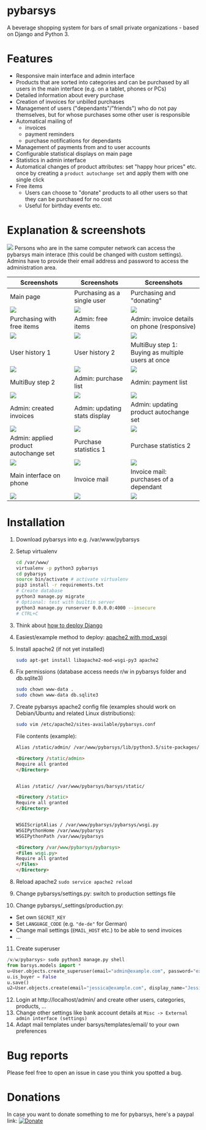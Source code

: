 # pybarsys
A beverage shopping system for bars of small private organizations - based on Django and Python 3.

# Features
* Responsive main interface and admin interface
* Products that are sorted into categories and can be purchased by all users in the main interface (e.g. on a tablet, phones or PCs)
* Detailed information about every purchase
* Creation of invoices for unbilled purchases
* Management of users ("dependants"/"friends") who do not pay themselves, but for whose purchases some other user is responsible
* Automatical mailing of 
  * invoices
  * payment reminders
  * purchase notifications for dependants
* Management of payments from and to user accounts
* Configurable statistical displays on main page
* Statistics in admin interface
* Automatical changes of product attributes: set "happy hour prices" etc. once by creating a `product autochange set` and apply them with one single click
* Free items
  * Users can choose to "donate" products to all other users so that they can be purchased for no cost
  * Useful for birthday events etc.
# Explanation & screenshots

![](/docs/pybarsys-principle.png)
Persons who are in the same computer network can access the pybarsys main interace (this could be changed with custom settings). Admins have to provide their email address and password to access the administration area.

Screenshots | Screenshots | Screenshots 
------------|-------------|------------
Main page|Purchasing as a single user|Purchasing and "donating"
![](/docs/screenshots/screenshot-1.png)|![](/docs/screenshots/screenshot-2.png)|![](/docs/screenshots/screenshot-3.png)
Purchasing with free items|Admin: free items|Admin: invoice details on phone (responsive)
![](/docs/screenshots/screenshot-17.png)|![](/docs/screenshots/screenshot-16.png)|![](/docs/screenshots/screenshot-21.png)
User history 1|User history 2|MultiBuy step 1: Buying as multiple users at once
![](/docs/screenshots/screenshot-4.png)|![](/docs/screenshots/screenshot-5.png)|![](/docs/screenshots/screenshot-6.png)
MultiBuy step 2|Admin: purchase list|Admin: payment list
![](/docs/screenshots/screenshot-7.png)|![](/docs/screenshots/screenshot-8.png)|![](/docs/screenshots/screenshot-9.png)
Admin: created invoices|Admin: updating stats display|Admin: updating product autochange set
![](/docs/screenshots/screenshot-10.png)|![](/docs/screenshots/screenshot-11.png)|![](/docs/screenshots/screenshot-12.png)
Admin: applied product autochange set|Purchase statistics 1|Purchase statistics 2
![](/docs/screenshots/screenshot-13.png)|![](/docs/screenshots/screenshot-14.png)|![](/docs/screenshots/screenshot-15.png)
Main interface on phone|Invoice mail|Invoice mail: purchases of a dependant
![](/docs/screenshots/screenshot-18.png)|![](/docs/screenshots/screenshot-19.png)|![](/docs/screenshots/screenshot-20.png)

# Installation
1. Download pybarsys into e.g. /var/www/pybarsys
2. Setup virtualenv
   ```bash
   cd /var/www/
   virtualenv -p python3 pybarsys
   cd pybarsys
   source bin/activate # activate virtualenv
   pip3 install -r requirements.txt
   # Create database
   python3 manage.py migrate
   # Optional: test with builtin server
   python3 manage.py runserver 0.0.0.0:4000 --insecure
   # CTRL+C
   ```
3. Think about [how to deploy Django](https://docs.djangoproject.com/en/1.11/howto/deployment/)
4. Easiest/example method to deploy: [apache2 with mod_wsgi](https://docs.djangoproject.com/en/1.11/howto/deployment/wsgi/modwsgi/)
5. Install apache2 (if not yet installed)

   ```bash
   sudo apt-get install libapache2-mod-wsgi-py3 apache2
   ```
6. Fix permissions (database access needs r/w in pybarsys folder and db.sqlite3)
   ```bash
   sudo chown www-data .
   sudo chown www-data db.sqlite3
   ```
7. Create pybarsys apache2 config file (examples should work on Debian/Ubuntu and related Linux distributions):

   ```bash
   sudo vim /etc/apache2/sites-available/pybarsys.conf
   ```
   
   File contents (example):
   ```html
   Alias /static/admin/ /var/www/pybarsys/lib/python3.5/site-packages/django/contrib/admin/static/admin/

   <Directory /static/admin>
   Require all granted
   </Directory>


   Alias /static/ /var/www/pybarsys/barsys/static/

   <Directory /static>
   Require all granted
   </Directory>


   WSGIScriptAlias / /var/www/pybarsys/pybarsys/wsgi.py
   WSGIPythonHome /var/www/pybarsys
   WSGIPythonPath /var/www/pybarsys

   <Directory /var/www/pybarsys/pybarsys>
   <Files wsgi.py>
   Require all granted
   </Files>
   </Directory>
   ```
8. Reload apache2
   ```sudo service apache2 reload```
   
9. Change pybarsys/settings.py: switch to production settings file
10. Change pybarsys/_settings/production.py:
   * Set own `SECRET_KEY`
   * Set `LANGUAGE_CODE` (e.g. `"de-de"` for German)
   * Change mail settings (`EMAIL_HOST` etc.) to be able to send invoices
   * ...
   
11. Create superuser
   ```python
   /v/w/pybarsys> sudo python3 manage.py shell
   from barsys.models import *
   u=User.objects.create_superuser(email="admin@example.com", password="example", display_name="Admin")
   u.is_buyer = False
   u.save()
   u2=User.objects.create(email="jessica@example.com", display_name="Jessica")
   ```
12. Login at http://localhost/admin/ and create other users, categories, products, ...
13. Change other settings like bank account details at `Misc -> External admin interface (settings)`
14. Adapt mail templates under barsys/templates/email/ to your own preferences

# Bug reports
Please feel free to open an issue in case you think you spotted a bug.

# Donations
In case you want to donate something to me for pybarsys, here's a paypal link: [![Donate](https://img.shields.io/badge/Donate-PayPal-green.svg)](https://paypal.me/NSpohrer)
